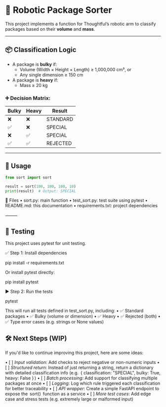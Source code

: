 # 🤖 Robotic Package Sorter

This project implements a function for Thoughtful’s robotic arm to classify packages based on their **volume** and **mass**.

---

## 📦 Classification Logic

- A package is **bulky** if:
  - Volume (Width × Height × Length) ≥ 1,000,000 cm³, or
  - Any single dimension ≥ 150 cm
- A package is **heavy** if:
  - Mass ≥ 20 kg

### ➕ Decision Matrix:

| Bulky | Heavy | Result     |
|-------|--------|------------|
| ❌    | ❌     | STANDARD   |
| ✅    | ❌     | SPECIAL    |
| ❌    | ✅     | SPECIAL    |
| ✅    | ✅     | REJECTED   |

---

## 🚀 Usage

```python
from sort import sort

result = sort(100, 100, 100, 10)
print(result)  # Output: SPECIAL
```


📂 Files
	•	sort.py: main function
	•	test_sort.py: test suite using pytest
	•	README.md: this documentation
	•	requirements.txt: project dependencies

⸻

## 🧪 Testing

This project uses pytest for unit testing.

✅ Step 1: Install dependencies

pip install -r requirements.txt

Or install pytest directly:

pip install pytest

▶️ Step 2: Run the tests

pytest

This will run all tests defined in test_sort.py, including:
	•	✅ Standard packages
	•	✅ Bulky (volume or dimension)
	•	✅ Heavy
	•	✅ Rejected (both)
	•	✅ Type error cases (e.g. strings or None values)


## 🛠️ Next Steps (WIP)

If you'd like to continue improving this project, here are some ideas:

•⁠  ⁠[ ] *Input validation*: Add checks to reject negative or non-numeric inputs
•⁠  ⁠[ ] *Structured return*: Instead of just returning a string, return a dictionary with detailed classification info (e.g. ⁠ { classification: "SPECIAL", bulky: True, heavy: False } ⁠)
•⁠  ⁠[ ] *Batch processing*: Add support for classifying multiple packages at once
•⁠  ⁠[ ] *Logging*: Log which rule triggered each classification for better traceability
•⁠  ⁠[ ] *API wrapper*: Create a simple FastAPI endpoint to expose the ⁠ sort() ⁠ function as a service
•⁠  ⁠[ ] *More test cases*: Add edge case and stress tests (e.g. extremely large or malformed input)